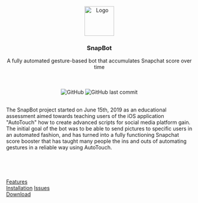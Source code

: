 <!-- PROJECT LOGO -->

<html>
<br />
<p align="center">
  <a href="https://github.com/curv3ball/snapbot">
    <img src="https://cdn1.iconfinder.com/data/icons/snapchat-ui-colored-2/48/JD-02-512.png" alt="Logo" width="80" height="80">
  </a>

  <h3 align="center">SnapBot</h3>

  <p align="center">
    A fully automated gesture-based bot that accumulates Snapchat score over time
    <br />
	<br />
	<br />
	<br />
	<img alt="GitHub" src="https://img.shields.io/github/downloads/curv3ball/snapbot/total.svg">
	<img alt="GitHub last commit" src="https://img.shields.io/github/last-commit/curv3ball/snapbot.svg">
  </p>
</p>

<p align="left">
<br />
The SnapBot project started on June 15th, 2019 as an educational assessment aimed towards teaching users of the iOS application "AutoTouch" how to create advanced scripts for social media platform gain.
The initial goal of the bot was to be able to send pictures to specific users in an automated fashion, and has turned into a fully functioning Snapchat score booster that has taught many people the ins and outs of automating gestures in a reliable way using AutoTouch.
</p>
<!-- PROJECT LOGO 
<p align="center">
    <img src="beta.gif" width=275" height="500" />
</p>
 -->
<br />
<p align="center">
<br />

<a href="https://discord.gg/w6sAkQg">Features</a><br />
<a href="https://github.com/curv3ball/snapbot/wiki">Installation</a>
<a href="https://github.com/curv3ball/snapbot/issues">Issues</a><br />
<a href="https://github.com/curv3ball/snapbot/releases">Download</a><br />
<p>
